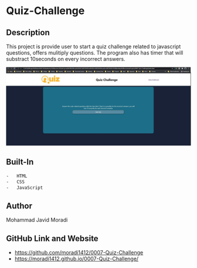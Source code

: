 # Quiz-Challenge

## Description
This project is provide user to start a quiz challenge related to javascript questions, offers mulitiply questions. The program also has timer that will substract 10seconds on every incorrect answers. 

![image of website](./assets/img/screentshot.JPG) 

## Built-In 
    -   HTML 
    -   CSS
    -   JavaScript

## Author 
Mohammad Javid Moradi 


## GitHub Link and Website 
 -  https://github.com/moradi1412/0007-Quiz-Challenge
 -  https://moradi1412.github.io/0007-Quiz-Challenge/